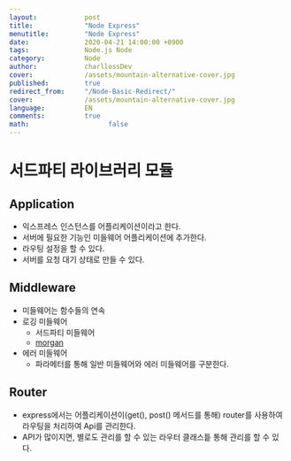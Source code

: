 ```yaml
---
layout:            post
title:             "Node Express"
menutitle:         "Node Express"
date:              2020-04-21 14:00:00 +0900
tags:              Node.js Node
category:          Node
author:            charllossDev
cover:             /assets/mountain-alternative-cover.jpg
published:         true
redirect_from:     "/Node-Basic-Redirect/"
cover:             /assets/mountain-alternative-cover.jpg
language:          EN
comments:          true
math:			         false
---
```


# 서드파티 라이브러리 모듈


## Application
* 익스프레스 인스턴스를 어플리케이션이라고 한다.
* 서버에 필요한 기능인 미들웨어 어플리케이션에 추가한다.
* 라우팅 설정을 할 수 있다.
* 서버를 요청 대기 상태로 만들 수 있다.

##  Middleware
* 미들웨어는 함수들의 연속
* 로깅 미들웨어
  + 서드파티 미들웨어
  + [morgan](https://www.npmjs.com/package/morgan)
* 에러 미들웨어
  + 파라메터를 통해 일반 미들웨어와 에러 미들웨어를 구분한다.

## Router
* express에서는 어플리케이션이(get(), post() 메서드를 통해) router를 사용하여 라우팅을 처리하여 Api를 관리한다.
* API가 많이지면, 별로도 관리를 할 수 있는 라우터 클래스틑 통해 관리를 할 수 있다.
